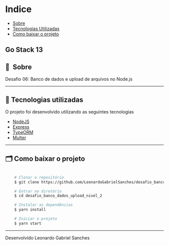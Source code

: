 # Indice

- [Sobre](#-sobre)
- [Tecnologias Utilizadas](#-tecnologias-utilizadas)
- [Como baixar o projeto](#-como-baixar-o-projeto)

## Go Stack 13

## 🔖&nbsp; Sobre

Desafio 06: Banco de dados e upload de arquivos no Node.js

---

## 🚀 Tecnologias utilizadas

O projeto foi desenvolvido utilizando as seguintes tecnologias

- [NodeJS](https://nodejs.org/en/)
- [Express](https://expressjs.com/pt-br/)
- [TypeORM](https://typeorm.io/)
- [Multer](https://www.npmjs.com/package/multer)

---

## 🗂 Como baixar o projeto

```bash

    # Clonar o repositório
    $ git clone https://github.com/LeonardoGabrielSanches/desafio_banco_dados_upload_nivel_2

    # Entrar no diretório
    $ cd desafio_banco_dados_upload_nivel_2

    # Instalar as dependências
    $ yarn install

    # Iniciar o projeto
    $ yarn start
```

---

Desenvolvido Leonardo Gabriel Sanches